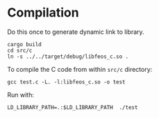 # Compilation

Do this once to generate dynamic link to library.

```
cargo build
cd src/c
ln -s ../../target/debug/libfeos_c.so .
```

To compile the C code from within `src/c` directory:

```
gcc test.c -L. -l:libfeos_c.so -o test
``` 

Run with:

```
LD_LIBRARY_PATH=.:$LD_LIBRARY_PATH  ./test
```
